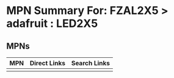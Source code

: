 



# MPN Summary For: FZAL2X5 > adafruit : LED2X5

## MPNs
  

|MPN|Direct Links|Search Links|
| :--- | :--- | :--- |
||||
